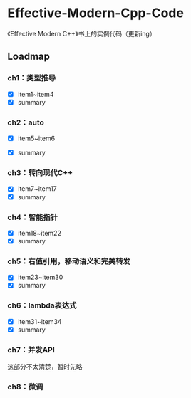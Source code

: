 # Effective-Modern-Cpp-Code
《Effective Modern C++》书上的实例代码（更新ing）

## Loadmap

### ch1：类型推导

- [x] item1~item4
- [x] summary

### ch2：auto

- [x] item5~item6
- [x] summary


### ch3：转向现代C++

- [x] item7~item17
- [x] summary

### ch4：智能指针

- [x] item18~item22
- [x] summary

### ch5：右值引用，移动语义和完美转发

- [x] item23~item30
- [x] summary

### ch6：lambda表达式

- [x] item31~item34
- [x] summary

### ch7：并发API

这部分不太清楚，暂时先略

### ch8：微调

